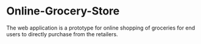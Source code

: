 # Online-Grocery-Store
The web application is a prototype for online shopping of groceries for end users to directly purchase from the retailers.
